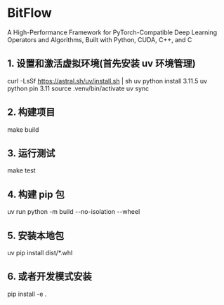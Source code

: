 # BitFlow

A High-Performance Framework for PyTorch-Compatible Deep Learning Operators and Algorithms, Built with Python, CUDA, C++, and C

## 1. 设置和激活虚拟环境(首先安装 uv 环境管理)

curl -LsSf https://astral.sh/uv/install.sh | sh
uv python install 3.11.5
uv python pin 3.11
source .venv/bin/activate
uv sync

## 2. 构建项目

make build

## 3. 运行测试

make test

## 4. 构建 pip 包

uv run python -m build --no-isolation --wheel

## 5. 安装本地包

uv pip install dist/\*.whl

## 6. 或者开发模式安装

pip install -e .
